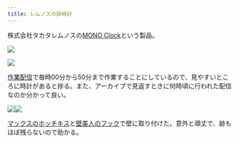 ```yaml
---
title: レムノスの掛時計
---
```

株式会社タカタレムノスの[MONO Clock](https://www.amazon.co.jp/dp/B004UIT8BK)という製品。

![](https://lh5.googleusercontent.com/BMsBW1vlW9VBG2xkFJ_4ux9a8-Zxu4rmR6L-YPKtHO4gMVSChjgDlSbWa2s_AMYR7e-iN6KZOaU3cWXSIMHdcRg6VknIFIsfLeDPlbHvRNiuUoeWKvgqK5wC5zTO7Z0osL5VsQ5Xh6kolaLOJGPmcDRkauw012VgHPrdYEsUgE2S8nmSR6mKJ0Kh)

![](https://lh5.googleusercontent.com/eEYbGTKNbfg4YhS7lHtZOkCxj3phznMkgNLV0e_NFRhUVaRpFZsEVZ5Ab9NH9z9Xw3BPplvJG0QpCoA3DIPgwSUrbhdl-P6c3g9gNPM8AfXB7xeJSdKT2N_svFBk0_Gpxdt3uDvoZtL_5wNKfxgdvgUgv5UyFhb5C-16m_FM5bxW31nKxbQ-r5Nk)

[作業配信](https://www.youtube.com/channel/UC5s-KpSDGzxWPWNv94PnJHw)で毎時00分から50分まで作業することにしているので、見やすいところに時計があると捗る。また、アーカイブで見返すときに何時頃に行われた配信なのか分かって良い。

![](https://lh4.googleusercontent.com/iXqxbZf-LcMOb2hiFmjgfwioai5ZIhRO9BqTt8vwZMJNArc1Fi02eE25cLDjeVv0f_JtSX9BaF-xoDrz5Sdwfl6-TS8qmrOygtodB61iFEz2NhvB_W1TW5Yfq39hHWq8pCItEHC4kCFUwB1M1tYGXIOOyUwDPolrZFTCaVxrgLZWSexJ0kx1RjVy)![](https://lh4.googleusercontent.com/OwjfzFVHSq2Z_kxqQEvqsOcqNcv0czfjvgo9mwgeMPkQloF9s4vnj_-slP0KhlXpkVXelPwD5AGiFHL8yrMTiQ8ZebUYG8xpbMaBtKGS8bzvAjnimHqQ4ILtZDx2cEqy5FmInoc41V3U9QTKksnAIyQBxYkl5dItK9mdCezdvI-y5obSSbw01eCH)

[マックスのホッチキス](https://www.amazon.co.jp/dp/B000O9WRWG)と[壁美人のフック](https://www.amazon.co.jp/dp/B00CU78TDG)で壁に取り付けた。意外と頑丈で、跡もほぼ残らないので助かる。
